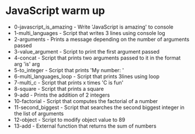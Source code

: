 # JavaScript warm up

- 0-javascript_is_amazing - Write 'JavaScript is amazing' to console
- 1-multi_languages - Script that writes 3 lines using console log
- 2-arguments - Prints a message depending on the number of arguments passed
- 3-value_argument - Script to print the first argument passed
- 4-concat - Script that prints two arguments passed to it in the format arg 'is' arg
- 5-to_integer - Script that prints 'My number: <first argument converted in integer>'
- 6-multi_languages_loop - Script that prints 3lines using loop
- 7-multi_c - Script that prints x times 'C is fun'
- 8-square - Script that prints a square
- 9-add - Prints the addition of 2 integers
- 10-factorial - Script that computes the factorial of a number
- 11-second_biggest - Script that searches the second biggest integer in the list of arguments
- 12-object - Script to modify object value to 89
- 13-add - External function that returns the sum of numbers

